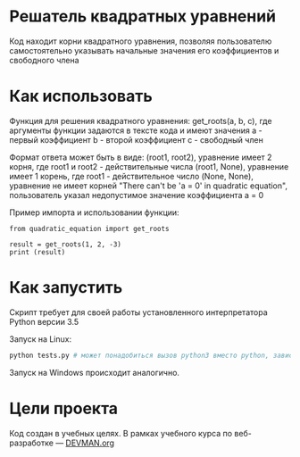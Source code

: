 # Решатель квадратных уравнений

Код находит корни квадратного уравнения, позволяя пользователю самостоятельно указывать начальные значения его коэффициентов и свободного члена

# Как использовать

Функция для решения квадратного уравнения: get_roots(a, b, c), где аргументы функции задаются в тексте кода и имеют значения
    a - первый коэффициент
    b - второй коэффициент
    с - свободный член

Формат ответа может быть в виде:
    (root1, root2), уравнение имеет 2 корня, где root1 и root2 - действительные числа
    (root1, None),  уравнение имеет 1 корень, где root1 - действительное число
    (None, None), уравнение не имеет корней
    "There can't be 'a = 0' in quadratic equation", пользователь указал недопустимое значение коэффициента a = 0

Пример импорта и использовании функции:

    from quadratic_equation import get_roots

    result = get_roots(1, 2, -3)
    print (result)

# Как запустить

Скрипт требует для своей работы установленного интерпретатора Python версии 3.5

Запуск на Linux:

```bash
python tests.py # может понадобиться вызов python3 вместо python, зависит от настроек операционной системы
```

Запуск на Windows происходит аналогично.

# Цели проекта

Код создан в учебных целях. В рамках учебного курса по веб-разработке ― [DEVMAN.org](https://devman.org)
